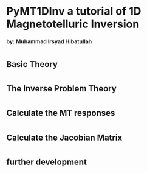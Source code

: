 # PyMT1DInv a tutorial of 1D Magnetotelluric Inversion
#### by: Muhammad Irsyad Hibatullah 

#
## Basic Theory

#
## The Inverse Problem Theory

#
## Calculate the MT responses

#
## Calculate the Jacobian Matrix

#
## further development


